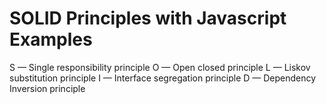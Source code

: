 # SOLID Principles with Javascript Examples

S — Single responsibility principle
O — Open closed principle
L — Liskov substitution principle
I — Interface segregation principle
D — Dependency Inversion principle
